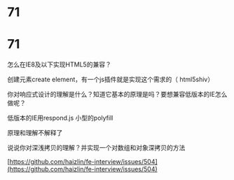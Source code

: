 # 71

# 71

怎么在IE8及以下实现HTML5的兼容？

创建元素create element，有一个js插件就是实现这个需求的（ html5shiv）

你对响应式设计的理解是什么？知道它基本的原理是吗？要想兼容低版本的IE怎么做呢？

低版本的IE用respond.js 小型的polyfill

原理和理解不解释了

说说你对深浅拷贝的理解？并实现一个对数组和对象深拷贝的方法

[https://github.com/haizlin/fe-interview/issues/504](https://github.com/haizlin/fe-interview/issues/504)
